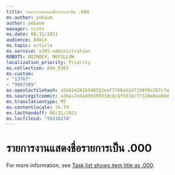 ```yaml
---
title: รายการงานแสดงชื่อรายการเป็น .000
ms.author: pebaum
author: pebaum
manager: scotv
ms.date: 08/31/2021
audience: Admin
ms.topic: article
ms.service: o365-administration
ROBOTS: NOINDEX, NOFOLLOW
localization_priority: Priority
ms.collection: Adm_O365
ms.custom:
- "13767"
- "9007389"
ms.openlocfilehash: a5b814261b348552eaf7760a52d7198f8c267c7a
ms.sourcegitcommit: a36ec7eda49536933dc8c6f9319cf7320e8aa04d
ms.translationtype: MT
ms.contentlocale: th-TH
ms.lasthandoff: 08/31/2021
ms.locfileid: "59316278"
---
```

# <a name="task-list-shows-item-title-as-000"></a>รายการงานแสดงชื่อรายการเป็น .000

For more information, see [Task list shows item title as .000](https://docs.microsoft.com/sharepoint/troubleshoot/lists-and-libraries/task-list-shows-000).